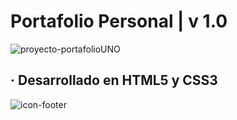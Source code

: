# Portafolio Personal | v 1.0

![proyecto-portafolioUNO](https://user-images.githubusercontent.com/104522465/205456841-1cc7c33d-17df-4d6d-b6df-ed28f6cc0445.png)

## · Desarrollado en HTML5 y CSS3

![icon-footer](https://user-images.githubusercontent.com/104522465/205454094-57bcdbc6-92ac-4a98-9f4b-045f7b35f2bd.png)

